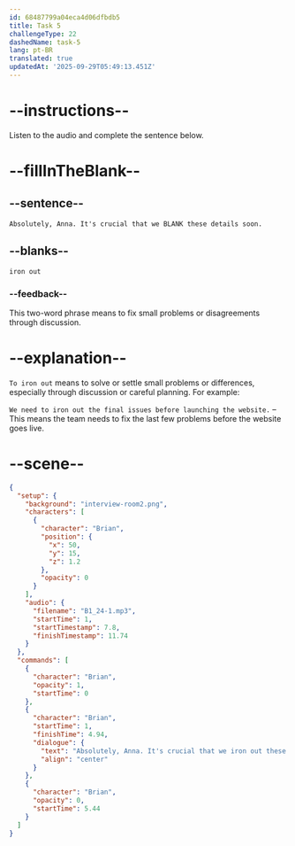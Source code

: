 ```yaml
---
id: 68487799a04eca4d06dfbdb5
title: Task 5
challengeType: 22
dashedName: task-5
lang: pt-BR
translated: true
updatedAt: '2025-09-29T05:49:13.451Z'
---
```


<!-- (Audio) Brian: Absolutely, Anna. It's crucial that we iron out these details soon. -->

# --instructions--

Listen to the audio and complete the sentence below.

# --fillInTheBlank--

## --sentence--

`Absolutely, Anna. It's crucial that we BLANK these details soon.`

## --blanks--

`iron out`

### --feedback--

This two-word phrase means to fix small problems or disagreements through discussion.

# --explanation--

`To iron out` means to solve or settle small problems or differences, especially through discussion or careful planning. For example:

`We need to iron out the final issues before launching the website.` – This means the team needs to fix the last few problems before the website goes live.

# --scene--

```json
{
  "setup": {
    "background": "interview-room2.png",
    "characters": [
      {
        "character": "Brian",
        "position": {
          "x": 50,
          "y": 15,
          "z": 1.2
        },
        "opacity": 0
      }
    ],
    "audio": {
      "filename": "B1_24-1.mp3",
      "startTime": 1,
      "startTimestamp": 7.8,
      "finishTimestamp": 11.74
    }
  },
  "commands": [
    {
      "character": "Brian",
      "opacity": 1,
      "startTime": 0
    },
    {
      "character": "Brian",
      "startTime": 1,
      "finishTime": 4.94,
      "dialogue": {
        "text": "Absolutely, Anna. It's crucial that we iron out these details soon.",
        "align": "center"
      }
    },
    {
      "character": "Brian",
      "opacity": 0,
      "startTime": 5.44
    }
  ]
}
```
